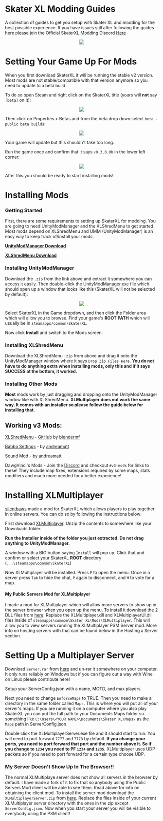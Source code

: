 # Skater XL Modding Guides
A collection of guides to get you setup with Skater XL and modding for the best possible experience. If you have issues still after following the guides here please join the Official SkaterXL Modding Discord [Here](https://discord.gg/YnZc92f)

<p align="center"><img src="https://i.imgur.com/HRYYEcR.png"></p>

# Setting Your Game Up For Mods

When you first download SkaterXL it will be running the stable v2 version. Most mods are not stable/compatible with that version anymore so you need to update to a beta build.

To do so open Steam and right click on the SkaterXL title (yours will **not** say `[beta]` on it):

<p align="center"><img src="https://i.imgur.com/hdbvSyC.png" /></p>

Then click on Properties > Betas and from the beta drop down select `beta - public beta builds`:

<p align="center"><img src="https://i.imgur.com/Sk3ELSy.png" /></p>

Your game will update but this shouldn't take too long.

Run the game once and confirm that it says `v0.3.0.0b` in the lower left corner:

<p align="center"><img src="https://i.imgur.com/jOxYvvZ.png" /></p>

After this you should be ready to start installing mods!

# Installing Mods

### Getting Started

First, there are some requirements to setting up SkaterXL for modding. You are going to need UnityModManager and the XLShredMenu to get started. Most mods depend on XLShredMenu and UMM (UnityModManager) is an easy way to keep track of/install your mods. 

**[UnityModManager Download](https://www.dropbox.com/s/wz8x8e4onjdfdbm/UnityModManager.zip?dl=1)**

**[XLShredMenu Download](https://cdn.discordapp.com/attachments/702182609077141997/702191357321543830/XLShredMenuMod-0.0.5.zip)**

### Installing UnityModManager

Download the `.zip` from the link above and extract it somewhere you can access it easily. Then double-click the UnityModManager.exe file which should open up a window that looks like this (SkaterXL will not be selected by default):

<p align="center"><img src="https://i.imgur.com/2Mod47q.png" /></p>

Select SkaterXL in the Game dropdown, and then click the Folder area which will allow you to browse. Find your game's **ROOT PATH** which will usually be in `steamapps/common/SkaterXL`.

Now click **Install** and switch to the Mods screen.

### Installing XLShredMenu

Download the XLShredMenu `.zip` from above and drag it onto the UnityModManager window where it says `Drop Zip Files Here`. **You do not have to do anything extra when installing mods, only this and if it says SUCCESS at the bottom, it worked.**

### Installing Other Mods

**Most** mods work by just dragging and dropping onto the UnityModManager window like with XLShredMenu. **XLMultiplayer does not work the same way. It comes with an installer so please follow the guide below for installing that.**

## Working v3 Mods:

[XLShredMenu](https://github.com/blendermf/XLShredLoader/releases/tag/menu-mod-0.0.5) - [GitHub](https://github.com/blendermf/XLShredLoader/) by [blendermf](https://github.com/blendermf)

[Babbo Settings](https://github.com/andreamatt/Skater-XL-mods/releases/tag/BabboSettings_v0.6.8) - by [andreamatt](https://github.com/andreamatt)

[Sound Mod](https://github.com/andreamatt/Skater-XL-mods/releases/tag/SoundMod_v0.0.3) - by [andreamatt](https://github.com/andreamatt)

DawgVinci's Mods - Join the [Discord](https://discord.gg/YnZc92f) and checkout `#v3-mods` for links to these! They include map fixes, extensions required by some maps, stats modifiers and much more needed for a better experience!

# Installing XLMultiplayer

[silentbaws](https://github.com/silentbaws) made a mod for SkaterXL which allows players to play together in online servers. You can do so by following the instructions below:

First download [XLMultiplayer](https://github.com/silentbaws/XLMultiplayer/releases/tag/v0.8.1). Unzip the contents to somewhere like your Downloads folder.

**Run the Installer inside of the folder you just extracted. Do not drag anything to UnityModManager.**

A window with a BIG button saying `Install` will pop up. Click that and confirm or select your SkaterXL **ROOT** directory (`...\steamapps\common\SkaterXL`)

Now XLMultiplayer will be installed. Press `P` to open the menu. Once in a server press `Tab` to hide the chat, `P` again to disconnect, and `M` to vote for a map.

#### My Public Servers Mod for XLMultiplayer

I made a mod for XLMultiplayer which will allow more servers to show up in the server browser when you open up the menu. To install it download the 2 DLL files from [here](https://github.com/M4cs/XLMultiplayer/releases/download/0.8.1-psmc-0.1/XLMultiplayerPSMClient.zip). Replace the XLMultiplayer.dll and XLMultiplayerUI.dll files inside of `steamapps\common\Skater XL\Mods\XLMultiplayer`. This will allow you to view servers running the XLMultiplayer PSM Server mod. More info on hosting servers with that can be found below in the Hosting a Server section.

# Setting Up a Multiplayer Server

Download `Server.rar` from [here](https://github.com/silentbaws/XLMultiplayer/releases/tag/v0.8.1) and un-rar it somewhere on your computer. It only runs reliably on Windows but if you can figure out a way with Wine on Linux please contribute here!

Setup your ServerConfig.json with a name, MOTD, and max players.

Next you need to change `EnforceMaps` to TRUE. Then you need to make a directory in the same folder called `Maps`. This is where you will put all of your server's maps. If you are running it on a computer where you also play SkaterXL you can put the full path to your Documents Maps folder so something like `C:\Users\<YOUR NAME>\Documents\Skater XL\Maps\` as the `Maps` path in ServerConfig.json.

Double click the XLMultiplayerServer.exe file and it should start to run. You will need to port forward `7777` and `7778` by default. **If you change your ports, you need to port forward that port and the number above it. So if you change to `1234` you need to PF `1234` and `1235`.** XLMultiplayer uses UDP packets so if you need to port forward for a certain type choose UDP.

### My Server Doesn't Show Up In The Browser!!

The normal XLMultiplaye server does not show all servers in the browser by default. I have made a fork of it to fix that so anybody using the Public Servers Mod client will be able to see them. Read above for info on obtaining the client mod. To install the server mod download the `XLMultiplayerServer.zip` from [here](https://github.com/M4cs/XLMultiplayer/releases/tag/v0.8.1-psm-0.1). Replace the files inside of your current XLMultiplayer server directory with the ones in the zip except `ServerConfig.json`. Now when you start your server you will be visible to everybody using the PSM client!
